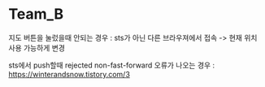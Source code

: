 # Team_B

지도 버튼을 눌렀을때 안되는 경우 : sts가 아닌 다른 브라우져에서 접속 -> 현재 위치 사용 가능하게 변경

sts에서 push할때 rejected non-fast-forward 오류가 나오는 경우 : https://winterandsnow.tistory.com/3
